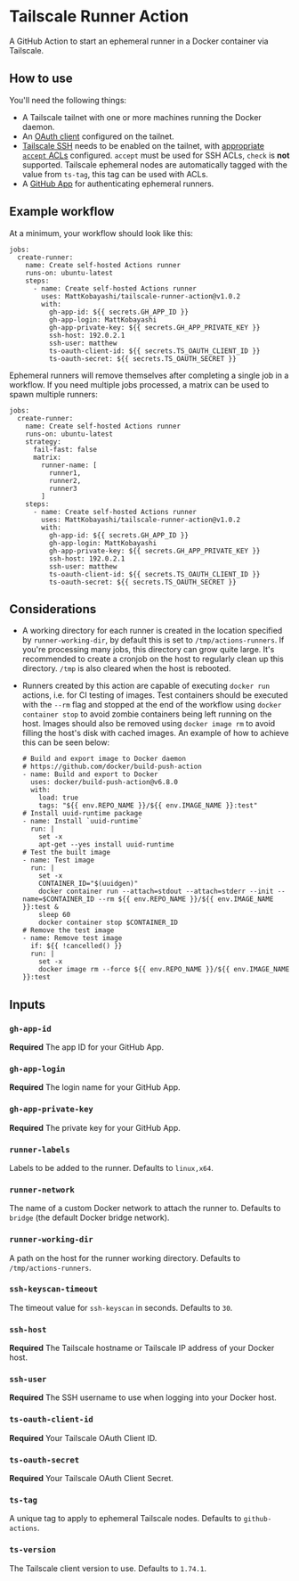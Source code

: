 # Tailscale Runner Action
 A GitHub Action to start an ephemeral runner in a Docker container via Tailscale.

## How to use

You'll need the following things:

- A Tailscale tailnet with one or more machines running the Docker daemon.
- An [OAuth client](https://tailscale.com/kb/1215/oauth-clients#setting-up-an-oauth-client) configured on the tailnet.
- [Tailscale SSH](https://tailscale.com/kb/1193/tailscale-ssh) needs to be enabled on the tailnet, with [appropriate `accept` ACLs](https://tailscale.com/kb/1193/tailscale-ssh#action) configured. `accept` must be used for SSH ACLs, `check` is **not** supported. Tailscale ephemeral nodes are automatically tagged with the value from `ts-tag`, this tag can be used with ACLs.
- A [GitHub App](https://docs.github.com/en/actions/hosting-your-own-runners/managing-self-hosted-runners-with-actions-runner-controller/authenticating-to-the-github-api#authenticating-arc-with-a-github-app) for authenticating ephemeral runners.

## Example workflow

At a minimum, your workflow should look like this:

```
jobs:
  create-runner:
    name: Create self-hosted Actions runner
    runs-on: ubuntu-latest
    steps:
      - name: Create self-hosted Actions runner
        uses: MattKobayashi/tailscale-runner-action@v1.0.2
        with:
          gh-app-id: ${{ secrets.GH_APP_ID }}
          gh-app-login: MattKobayashi
          gh-app-private-key: ${{ secrets.GH_APP_PRIVATE_KEY }}
          ssh-host: 192.0.2.1
          ssh-user: matthew
          ts-oauth-client-id: ${{ secrets.TS_OAUTH_CLIENT_ID }}
          ts-oauth-secret: ${{ secrets.TS_OAUTH_SECRET }}
```

Ephemeral runners will remove themselves after completing a single job in a workflow. If you need multiple jobs processed, a matrix can be used to spawn multiple runners:

```
jobs:
  create-runner:
    name: Create self-hosted Actions runner
    runs-on: ubuntu-latest
    strategy:
      fail-fast: false
      matrix:
        runner-name: [
          runner1,
          runner2,
          runner3
        ]
    steps:
      - name: Create self-hosted Actions runner
        uses: MattKobayashi/tailscale-runner-action@v1.0.2
        with:
          gh-app-id: ${{ secrets.GH_APP_ID }}
          gh-app-login: MattKobayashi
          gh-app-private-key: ${{ secrets.GH_APP_PRIVATE_KEY }}
          ssh-host: 192.0.2.1
          ssh-user: matthew
          ts-oauth-client-id: ${{ secrets.TS_OAUTH_CLIENT_ID }}
          ts-oauth-secret: ${{ secrets.TS_OAUTH_SECRET }}
```

## Considerations

- A working directory for each runner is created in the location specified by `runner-working-dir`, by default this is set to `/tmp/actions-runners`. If you're processing many jobs, this directory can grow quite large. It's recommended to create a cronjob on the host to regularly clean up this directory. `/tmp` is also cleared when the host is rebooted.
- Runners created by this action are capable of executing `docker run` actions, i.e. for CI testing of images. Test containers should be executed with the `--rm` flag and stopped at the end of the workflow using `docker container stop` to avoid zombie containers being left running on the host. Images should also be removed using `docker image rm` to avoid filling the host's disk with cached images. An example of how to achieve this can be seen below:

	```
	# Build and export image to Docker daemon
	# https://github.com/docker/build-push-action
	- name: Build and export to Docker
	  uses: docker/build-push-action@v6.8.0
	  with:
	    load: true
	    tags: "${{ env.REPO_NAME }}/${{ env.IMAGE_NAME }}:test"
	# Install uuid-runtime package
	- name: Install `uuid-runtime`
	  run: |
	    set -x
	    apt-get --yes install uuid-runtime
	# Test the built image
	- name: Test image
	  run: |
	    set -x
	    CONTAINER_ID="$(uuidgen)"
	    docker container run --attach=stdout --attach=stderr --init --name=$CONTAINER_ID --rm ${{ env.REPO_NAME }}/${{ env.IMAGE_NAME }}:test &
	    sleep 60
	    docker container stop $CONTAINER_ID
	# Remove the test image
	- name: Remove test image
	  if: ${{ !cancelled() }}
	  run: |
	    set -x
	    docker image rm --force ${{ env.REPO_NAME }}/${{ env.IMAGE_NAME }}:test
	```

## Inputs

### `gh-app-id`

**Required** The app ID for your GitHub App.

### `gh-app-login`

**Required** The login name for your GitHub App.

### `gh-app-private-key`

**Required** The private key for your GitHub App.

### `runner-labels`

Labels to be added to the runner. Defaults to `linux,x64`.

### `runner-network`

The name of a custom Docker network to attach the runner to. Defaults to `bridge` (the default Docker bridge network).

### `runner-working-dir`

A path on the host for the runner working directory. Defaults to `/tmp/actions-runners`.

### `ssh-keyscan-timeout`

The timeout value for `ssh-keyscan` in seconds. Defaults to `30`.

### `ssh-host`

**Required** The Tailscale hostname or Tailscale IP address of your Docker host.

### `ssh-user`

**Required** The SSH username to use when logging into your Docker host.

### `ts-oauth-client-id`

**Required** Your Tailscale OAuth Client ID.

### `ts-oauth-secret`

**Required** Your Tailscale OAuth Client Secret.

### `ts-tag`

A unique tag to apply to ephemeral Tailscale nodes. Defaults to `github-actions`.

### `ts-version`

The Tailscale client version to use. Defaults to `1.74.1`.
